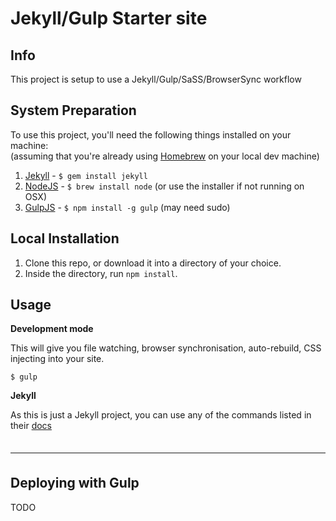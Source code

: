 Jekyll/Gulp Starter site
=============================

## Info

This project is setup to use a Jekyll/Gulp/SaSS/BrowserSync workflow

## System Preparation

To use this project, you'll need the following things installed on your machine:<br />
(assuming that you're already using [Homebrew](http://brew.sh/) on your local dev machine)

1. [Jekyll](http://jekyllrb.com/) - `$ gem install jekyll`
2. [NodeJS](http://nodejs.org) - `$ brew install node` (or use the installer if not running on OSX)
3. [GulpJS](https://github.com/gulpjs/gulp) - `$ npm install -g gulp` (may need sudo)

## Local Installation

1. Clone this repo, or download it into a directory of your choice.
2. Inside the directory, run `npm install`.

## Usage

**Development mode**

This will give you file watching, browser synchronisation, auto-rebuild, CSS injecting into your site.

```shell
$ gulp
```

**Jekyll**

As this is just a Jekyll project, you can use any of the commands listed in their [docs](http://jekyllrb.com/docs/usage/)

<hr style="margin: 35px 0;"/>

## Deploying with Gulp

TODO
